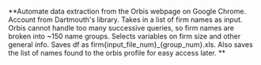 **Automate data extraction from the Orbis webpage on Google Chrome. Account from Dartmouth's library. Takes in a list of firm names as input.
Orbis cannot handle too many successive queries, so firm names are broken into ~150 name groups. 
Selects variables on firm size and other general info. Saves df as firm{input_file_num}_{group_num}.xls.
Also saves the list of names found to the orbis profile for easy access later. 
**

